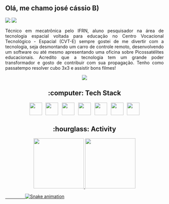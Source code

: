 ## Olá, me chamo josé cássio B)

<div>
<a href = "mailto:josecassio2013@gmail.com"><img src="https://img.shields.io/badge/Gmail-D14836?style=for-the-badge&logo=gmail&logoColor=white" target="_blank"></a>
<a href="https://www.linkedin.com/in/jos%C3%A9-c%C3%A1ssio-1120141b1/" target="_blank"><img src="https://img.shields.io/badge/-LinkedIn-%230077B5?style=for-the-badge&logo=linkedin&logoColor=white" target="_blank"></a>   
</div>
<p align="justify"> Técnico em mecatrônica pelo IFRN, aluno pesquisador na área de tecnologia espacial voltada para educação no Centro Vocacional Tecnológico - Espacial (CVT-E)
sempre gostei de me divertir com a tecnologia, seja desmontando um carro de controle remoto, desenvolvendo um software ou até mesmo apresentando uma oficina sobre Picossatélites educacionais. Acredito que a tecnologia tem um grande poder transformador e gosto de contribuir com sua propagação. Tenho como passatempo resolver cubo 3x3 e assistir bons filmes!</p>
  
<div align="center"> 
<img src="https://i.pinimg.com/originals/48/46/cd/4846cd491775e721ded5fb9121a4a2dc.jpg"/>
</div>

  
 <h2 align="center">  :computer:	Tech Stack </h2>
<div align="center">
 <img src="https://cdn.jsdelivr.net/gh/devicons/devicon/icons/javascript/javascript-plain.svg" width="40" height="40"/> &nbsp;  <img src="https://cdn.jsdelivr.net/gh/devicons/devicon/icons/typescript/typescript-plain.svg"  width="40" height="40"/> &nbsp;  <img src="https://cdn.jsdelivr.net/gh/devicons/devicon/icons/react/react-original.svg" width="40" height="40"/>  &nbsp;  <img src="https://cdn.jsdelivr.net/gh/devicons/devicon/icons/nodejs/nodejs-original.svg" width="40" height="40"/> &nbsp;  <img src="https://cdn.jsdelivr.net/gh/devicons/devicon/icons/figma/figma-original.svg" width="40" height="40"/> &nbsp;  <img src="https://cdn.jsdelivr.net/gh/devicons/devicon/icons/html5/html5-plain.svg" width="40" height="40"/> &nbsp;  <img src="https://cdn.jsdelivr.net/gh/devicons/devicon/icons/css3/css3-plain.svg"  width="40" height="40"/>
</div> 

<h2 align="center">:hourglass: Activity</h2>
<div align = "center">
<a href="https://github.com/Jcassio-dev">
<img height="160em" src="https://github-readme-stats.vercel.app/api/top-langs/?username=Jcassio-dev&layout=compact&langs_count=7&theme=dracula"/>
<img height="160em" src="https://github-readme-stats.vercel.app/api?username=Jcassio-dev&show_icons=true&theme=dracula&include_all_commits=true&count_private=true"/>
</div>






&nbsp;&nbsp; &nbsp;&nbsp;&nbsp;&nbsp;&nbsp;&nbsp;&nbsp;&nbsp;&nbsp;&nbsp;&nbsp;&nbsp;&nbsp;![Snake animation](https://github.com/Jcassio-dev/Jcassio-dev/blob/output/github-contribution-grid-snake.svg)
